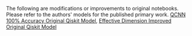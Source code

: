 The following are modifications or improvements to original notebooks. Please refer to the authors' models for the published primary work. 
[QCNN 100% Accuracy Original Qiskit Model](https://qiskit.org/ecosystem/machine-learning/tutorials/11_quantum_convolutional_neural_networks.html), [Effective Dimension Improved Original Qiskit Model](https://qiskit.org/ecosystem/machine-learning/tutorials/10_effective_dimension.html)
